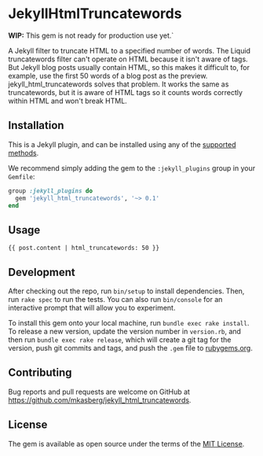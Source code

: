 # JekyllHtmlTruncatewords

**WIP:** This gem is not ready for production use yet.`

A Jekyll filter to truncate HTML to a specified number of words. The Liquid truncatewords filter can't operate on HTML because it isn't aware of tags. But Jekyll blog posts usually contain HTML, so this makes it difficult to, for example, use the first 50 words of a blog post as the preview. jekyll_html_truncatewords solves that problem. It works the same as truncatewords, but it is aware of HTML tags so it counts words correctly within HTML and won't break HTML.

## Installation

This is a Jekyll plugin, and can be installed using any of the [supported
methods](https://jekyllrb.com/docs/plugins/installation/).

We recommend simply adding the gem to the `:jekyll_plugins` group in your
`Gemfile`:

```ruby
group :jekyll_plugins do
  gem 'jekyll_html_truncatewords', '~> 0.1'
end
```

## Usage

```
{{ post.content | html_truncatewords: 50 }}
```

## Development

After checking out the repo, run `bin/setup` to install dependencies. Then, run `rake spec` to run the tests. You can also run `bin/console` for an interactive prompt that will allow you to experiment.

To install this gem onto your local machine, run `bundle exec rake install`. To release a new version, update the version number in `version.rb`, and then run `bundle exec rake release`, which will create a git tag for the version, push git commits and tags, and push the `.gem` file to [rubygems.org](https://rubygems.org).

## Contributing

Bug reports and pull requests are welcome on GitHub at
https://github.com/mkasberg/jekyll_html_truncatewords.


## License

The gem is available as open source under the terms of the [MIT License](https://opensource.org/licenses/MIT).

